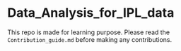 # Data_Analysis_for_IPL_data
This repo is made for learning purpose.
Please read the `Contribution_guide.md` before making any contributions.
